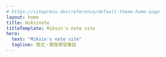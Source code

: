 ```yaml
---
# https://vitepress.dev/reference/default-theme-home-page
layout: home
title: miksinote
titleTemplate: Miksin's note site
hero:
  text: "Miksin's note site"
  tagline: 程式・開發學習筆記
---
```


<NotesPreview />

<script setup lang="ts">
import NotesPreview from './.vitepress/components/NotesPreview.vue'
</script>
